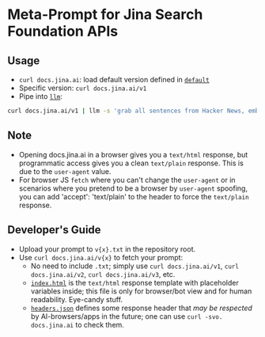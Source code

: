 # Meta-Prompt for Jina Search Foundation APIs

## Usage
- `curl docs.jina.ai`: load default version defined in [`default`](default)
- Specific version: `curl docs.jina.ai/v1`
- Pipe into [`llm`](https://github.com/simonw/llm):
```bash
curl docs.jina.ai/v1 | llm -s 'grab all sentences from Hacker News, embed them, and visualize the results in a 2D UMAP with matplotlib' -m claude-3-sonnet
```

## Note
- Opening docs.jina.ai in a browser gives you a `text/html` response, but programmatic access gives you a clean `text/plain` response. This is due to the `user-agent` value.
- For browser JS `fetch` where you can't change the `user-agent` or in scenarios where you pretend to be a browser by `user-agent` spoofing, you can add 'accept': 'text/plain' to the header to force the `text/plain` response.

## Developer's Guide
- Upload your prompt to `v{x}.txt` in the repository root.
- Use `curl docs.jina.ai/v{x}` to fetch your prompt:
  - No need to include `.txt`; simply use `curl docs.jina.ai/v1`, `curl docs.jina.ai/v2`, `curl docs.jina.ai/v3`, etc.
  - [`index.html`](index.html) is the `text/html` response template with placeholder variables inside; this file is only for browser/bot view and for human readability. Eye-candy stuff.
  - [`headers.json`](header.json) defines some response header that *may be respected* by AI-browsers/apps in the future; one can use `curl -svo. docs.jina.ai` to check them.
